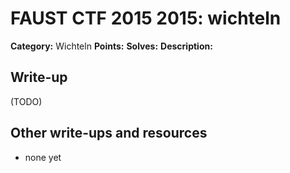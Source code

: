 # FAUST CTF 2015 2015: wichteln

**Category:** Wichteln
**Points:** 
**Solves:** 
**Description:**



## Write-up

(TODO)

## Other write-ups and resources

* none yet
